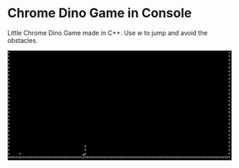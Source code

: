 
# Chrome Dino Game in Console

Little Chrome Dino Game made in C++.
Use _w_ to jump and avoid the obstacles.

![img](https://raw.githubusercontent.com/ang-rq/Chrome-Dino-Game-in-Console/master/commons/Dino.PNG)